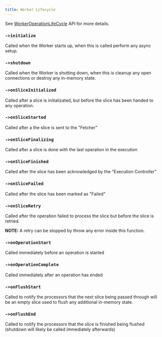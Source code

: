 ```yaml
---
title: Worker Lifecycle
---
```


See [WorkerOperationLifeCycle](../packages/job-components/api/interfaces/workeroperationlifecycle.md) API for more details.

### `->initialize`

Called when the Worker starts up, when this is called perform any async setup.

### `->shutdown`

Called when the Worker is shutting down, when this is cleanup any open connections or destroy any in-memory state.

### `->onSliceInitialized`

Called after a slice is initializated, but before the slice has been handed to any operation.

### `->onSliceStarted`

Called after a the slice is sent to the "Fetcher"

### `->onSliceFinalizing`

Called after a slice is done with the last operation in the execution

### `->onSliceFinished`

Called after the slice has been acknowledged by the "Execution Controller"

### `->onSliceFailed`

Called after the slice has been marked as "Failed"

### `->onSliceRetry`

Called after the operation failed to process the slice but before the slice is retried.

**NOTE:** A retry can be stopped by throw any error inside this function.

### `->onOperationStart`

Called immediately before an operation is started

### `->onOperationComplete`

Called immediately after an operation has ended

### `->onFlushStart`

Called to notify the processors that the next slice being
passed through will be an empty slice used to flush
any additional in-memory state.

### `->onFlushEnd`

Called to notify the processors that the slice is finished being flushed
(shutdown will likely be called immediately afterwards)
